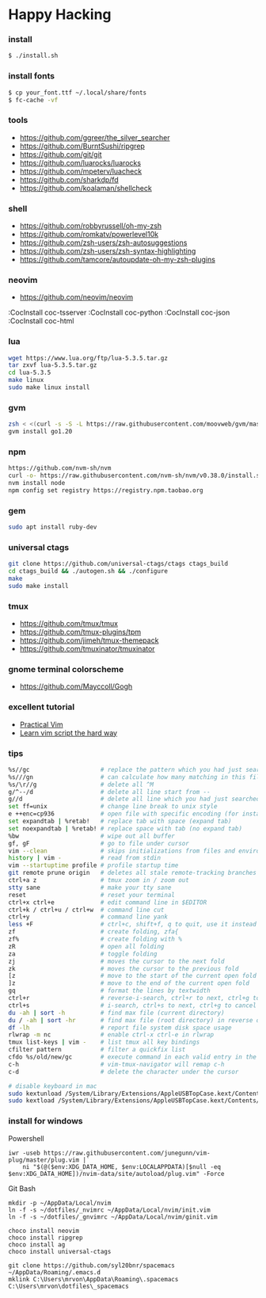 # Happy Hacking #

### install ###

```sh
$ ./install.sh
```

### install fonts ###

```sh
$ cp your_font.ttf ~/.local/share/fonts
$ fc-cache -vf
```

### tools ###
+ https://github.com/ggreer/the_silver_searcher
+ https://github.com/BurntSushi/ripgrep
+ https://github.com/git/git
+ https://github.com/luarocks/luarocks
+ https://github.com/mpeterv/luacheck
+ https://github.com/sharkdp/fd
+ https://github.com/koalaman/shellcheck

### shell ###
+ https://github.com/robbyrussell/oh-my-zsh
+ https://github.com/romkatv/powerlevel10k
+ https://github.com/zsh-users/zsh-autosuggestions
+ https://github.com/zsh-users/zsh-syntax-highlighting
+ https://github.com/tamcore/autoupdate-oh-my-zsh-plugins

### neovim ###
+ https://github.com/neovim/neovim

:CocInstall coc-tsserver
:CocInstall coc-python
:CocInstall coc-json
:CocInstall coc-html

### lua ###

```sh
wget https://www.lua.org/ftp/lua-5.3.5.tar.gz
tar zxvf lua-5.3.5.tar.gz
cd lua-5.3.5
make linux
sudo make linux install
```

### gvm ###

```sh
zsh < <(curl -s -S -L https://raw.githubusercontent.com/moovweb/gvm/master/binscripts/gvm-installer)
gvm install go1.20
```

### npm ###

```sh
https://github.com/nvm-sh/nvm
curl -o- https://raw.githubusercontent.com/nvm-sh/nvm/v0.38.0/install.sh | bash
nvm install node
npm config set registry https://registry.npm.taobao.org
```

### gem ###

```sh
sudo apt install ruby-dev
```

### universal ctags ###

```sh
git clone https://github.com/universal-ctags/ctags ctags_build
cd ctags_build && ./autogen.sh && ./configure
make
sudo make install
```

### tmux ###
+ https://github.com/tmux/tmux
+ https://github.com/tmux-plugins/tpm
+ https://github.com/jimeh/tmux-themepack
+ https://github.com/tmuxinator/tmuxinator

### gnome terminal colorscheme ###
+ https://github.com/Mayccoll/Gogh

### excellent tutorial ###

+ [Practical Vim](https://www.amazon.com/dp/1680501275/ref=olp_product_details?_encoding=UTF8&me=)
+ [Learn vim script the hard way](http://learnvimscriptthehardway.stevelosh.com/)

### tips ###

```sh
%s//gc                    # replace the pattern which you had just searched
%s///gn                   # can calculate how many matching in this file
%s/\r//g                  # delete all ^M
g/^--/d                   # delete all line start from --
g//d                      # delete all line which you had just searched
set ff=unix               # change line break to unix style
e ++enc=cp936             # open file with specific encoding (for instance, cp936)
set expandtab | %retab!   # replace tab with space (expand tab)
set noexpandtab | %retab! # replace space with tab (no expand tab)
%bw                       # wipe out all buffer
gf, gF                    # go to file under cursor
vim --clean               # skips initializations from files and environment variables
history | vim -           # read from stdin
vim --startuptime profile # profile startup time
git remote prune origin   # deletes all stale remote-tracking branches
ctrl+a z                  # tmux zoom in / zoom out
stty sane                 # make your tty sane
reset                     # reset your terminal
ctrl+x ctrl+e             # edit command line in $EDITOR
ctrl+k / ctrl+u / ctrl+w  # command line cut
ctrl+y                    # command line yank
less +F                   # ctrl+c, shift+f, q to quit, use it instead of tail -f
zf                        # create folding, zfa{
zf%                       # create folding with %
zR                        # open all folding
za                        # toggle folding
zj                        # moves the cursor to the next fold
zk                        # moves the cursor to the previous fold
[z                        # move to the start of the current open fold
]z                        # move to the end of the current open fold
gq                        # format the lines by textwidth
ctrl+r                    # reverse-i-search, ctrl+r to next, ctrl+g to cancel
ctrl+s                    # i-search, ctrl+s to next, ctrl+g to cancel
du -ah | sort -h          # find max file (current directory)
du / -ah | sort -hr       # find max file (root directory) in reverse order
df -lh                    # report file system disk space usage
rlwrap -m nc              # enable ctrl-x ctrl-e in rlwrap
tmux list-keys | vim -    # list tmux all key bindings
cfilter pattern           # filter a quickfix list
cfdo %s/old/new/gc        # execute command in each valid entry in the quickfix list
c-h                       # vim-tmux-navigator will remap c-h
c-d                       # delete the character under the cursor

# disable keyboard in mac
sudo kextunload /System/Library/Extensions/AppleUSBTopCase.kext/Contents/PlugIns/AppleUSBTCKeyboard.kext/
sudo kextload /System/Library/Extensions/AppleUSBTopCase.kext/Contents/PlugIns/AppleUSBTCKeyboard.kext/
```

### install for windows ###

Powershell
```
iwr -useb https://raw.githubusercontent.com/junegunn/vim-plug/master/plug.vim |`
    ni "$(@($env:XDG_DATA_HOME, $env:LOCALAPPDATA)[$null -eq $env:XDG_DATA_HOME])/nvim-data/site/autoload/plug.vim" -Force
```

Git Bash
```
mkdir -p ~/AppData/Local/nvim
ln -f -s ~/dotfiles/_nvimrc ~/AppData/Local/nvim/init.vim
ln -f -s ~/dotfiles/_gnvimrc ~/AppData/Local/nvim/ginit.vim
```

```
choco install neovim
choco install ripgrep
choco install ag
choco install universal-ctags
```

```
git clone https://github.com/syl20bnr/spacemacs ~/AppData/Roaming/.emacs.d
mklink C:\Users\mrvon\AppData\Roaming\.spacemacs C:\Users\mrvon\dotfiles\_spacemacs
```
